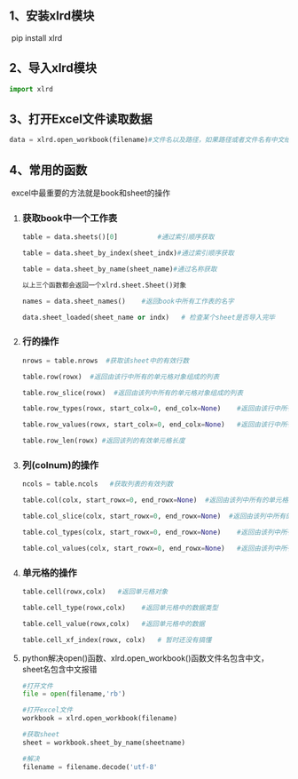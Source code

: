 ## 1、安装xlrd模块

​	pip install xlrd

## 2、导入xlrd模块

```python
import xlrd
```

## 3、打开Excel文件读取数据

```python
data = xlrd.open_workbook(filename)#文件名以及路径，如果路径或者文件名有中文给前面加一个r拜师原生字符。
```

## 4、常用的函数

​	excel中最重要的方法就是book和sheet的操作

1. ### 获取book中一个工作表

   ```python
   table = data.sheets()[0]          #通过索引顺序获取
   
   table = data.sheet_by_index(sheet_indx)#通过索引顺序获取
   
   table = data.sheet_by_name(sheet_name)#通过名称获取
   
   以上三个函数都会返回一个xlrd.sheet.Sheet()对象
   
   names = data.sheet_names()    #返回book中所有工作表的名字
   
   data.sheet_loaded(sheet_name or indx)   # 检查某个sheet是否导入完毕
   ```

2. ### 行的操作

   ```python
   nrows = table.nrows  #获取该sheet中的有效行数
   
   table.row(rowx)  #返回由该行中所有的单元格对象组成的列表
   
   table.row_slice(rowx)  #返回由该列中所有的单元格对象组成的列表
   
   table.row_types(rowx, start_colx=0, end_colx=None)    #返回由该行中所有单元格的数据类型组成的列表
   
   table.row_values(rowx, start_colx=0, end_colx=None)   #返回由该行中所有单元格的数据组成的列表
   
   table.row_len(rowx) #返回该列的有效单元格长度
   ```

3. ### 列(colnum)的操作

   ```python
   ncols = table.ncols   #获取列表的有效列数
   
   table.col(colx, start_rowx=0, end_rowx=None)  #返回由该列中所有的单元格对象组成的列表
   
   table.col_slice(colx, start_rowx=0, end_rowx=None)  #返回由该列中所有的单元格对象组成的列表
   
   table.col_types(colx, start_rowx=0, end_rowx=None)    #返回由该列中所有单元格的数据类型组成的列表
   
   table.col_values(colx, start_rowx=0, end_rowx=None)   #返回由该列中所有单元格的数据组成的列表
   ```

4. ### 单元格的操作

   ```python
   table.cell(rowx,colx)   #返回单元格对象
   
   table.cell_type(rowx,colx)    #返回单元格中的数据类型
   
   table.cell_value(rowx,colx)   #返回单元格中的数据
   
   table.cell_xf_index(rowx, colx)   # 暂时还没有搞懂
   ```

5. python解决open()函数、xlrd.open_workbook()函数文件名包含中文，sheet名包含中文报错

   ```python
   #打开文件
   file = open(filename,'rb') 
   
   #打开excel文件
   workbook = xlrd.open_workbook(filename)
   
   #获取sheet
   sheet = workbook.sheet_by_name(sheetname)
   
   #解决
   filename = filename.decode('utf-8'
   ```

   

